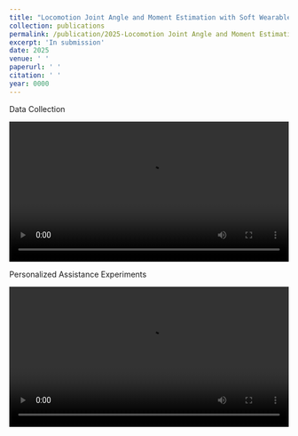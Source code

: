 ```yaml
---
title: "Locomotion Joint Angle and Moment Estimation with Soft Wearable Sensors for Personalized Exoskeleton Control"
collection: publications
permalink: /publication/2025-Locomotion Joint Angle and Moment Estimation with Soft Wearable Sensors for Personalized Exoskeleton Control
excerpt: 'In submission'
date: 2025
venue: ' '
paperurl: ' '
citation: ' '
year: 0000
---
```


Data Collection
<div style="display:flex;justify-content:center;">
<video width="600" controls>
  <source src="/images/Data_collection_LOCO.mp4" type="video/mp4">
  Your browser does not support the video tag.
</video>
</div>

Personalized Assistance Experiments
<br>
<div style="display:flex;justify-content:center;">
<video width="600" controls>
  <source src="/images/Personalized.mp4" type="video/mp4">
  Your browser does not support the video tag.
</video>
</div>
